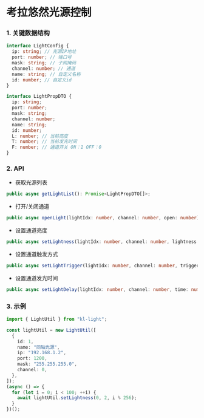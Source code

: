 # 考拉悠然光源控制

### 1. 关键数据结构
```typescript
interface LightConfig {
  ip: string; // 光源IP地址
  port: number; // 端口号
  mask: string; // 子网掩码
  channel: number; // 通道
  name: string; // 自定义名称
  id: number; // 自定义id
}

interface LightPropDTO {
  ip: string;
  port: number;
  mask: string;
  channel: number;
  name: string;
  id: number;
  L: number; // 当前亮度
  T: number; // 当前发光时间
  F: number; // 通道开关 ON：1 OFF：0
}
```

### 2. API
+ 获取光源列表
```typescript
public async getLightList(): Promise<LightPropDTO[]>;
```
+ 打开/关闭通道
```typescript
public async openLight(lightIdx: number, channel: number, open: number);
```
+ 设置通道亮度
```typescript
public async setLightness(lightIdx: number, channel: number, lightness: number);
```
+ 设置通道触发方式
```typescript
public async setLightTrigger(lightIdx: number, channel: number, trigger: number);
```
+ 设置通道发光时间
```typescript
public async setLightDelay(lightIdx: number, channel: number, time: number);
```

### 3. 示例
```typescript
import { LightUtil } from "kl-light";

const lightUtil = new LightUtil([
  {
    id: 1,
    name: "同轴光源",
    ip: "192.168.1.2",
    port: 1200,
    mask: "255.255.255.0",
    channel: 0,
  },
]);
(async () => {
  for (let i = 0; i < 100; ++i) {
    await lightUtil.setLightness(0, 2, i % 256);
  }
})();
```
